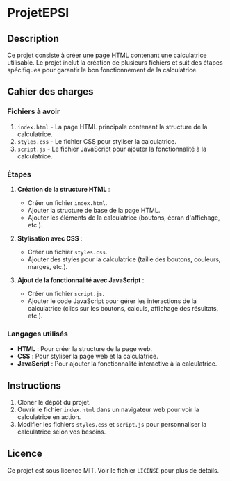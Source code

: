 # ProjetEPSI

## Description
Ce projet consiste à créer une page HTML contenant une calculatrice utilisable. Le projet inclut la création de plusieurs fichiers et suit des étapes spécifiques pour garantir le bon fonctionnement de la calculatrice.

## Cahier des charges

### Fichiers à avoir
1. `index.html` - La page HTML principale contenant la structure de la calculatrice.
2. `styles.css` - Le fichier CSS pour styliser la calculatrice.
3. `script.js` - Le fichier JavaScript pour ajouter la fonctionnalité à la calculatrice.

### Étapes
1. **Création de la structure HTML** :
   - Créer un fichier `index.html`.
   - Ajouter la structure de base de la page HTML.
   - Ajouter les éléments de la calculatrice (boutons, écran d'affichage, etc.).

2. **Stylisation avec CSS** :
   - Créer un fichier `styles.css`.
   - Ajouter des styles pour la calculatrice (taille des boutons, couleurs, marges, etc.).

3. **Ajout de la fonctionnalité avec JavaScript** :
   - Créer un fichier `script.js`.
   - Ajouter le code JavaScript pour gérer les interactions de la calculatrice (clics sur les boutons, calculs, affichage des résultats, etc.).

### Langages utilisés
- **HTML** : Pour créer la structure de la page web.
- **CSS** : Pour styliser la page web et la calculatrice.
- **JavaScript** : Pour ajouter la fonctionnalité interactive à la calculatrice.

## Instructions
1. Cloner le dépôt du projet.
2. Ouvrir le fichier `index.html` dans un navigateur web pour voir la calculatrice en action.
3. Modifier les fichiers `styles.css` et `script.js` pour personnaliser la calculatrice selon vos besoins.

## Licence
Ce projet est sous licence MIT. Voir le fichier `LICENSE` pour plus de détails.